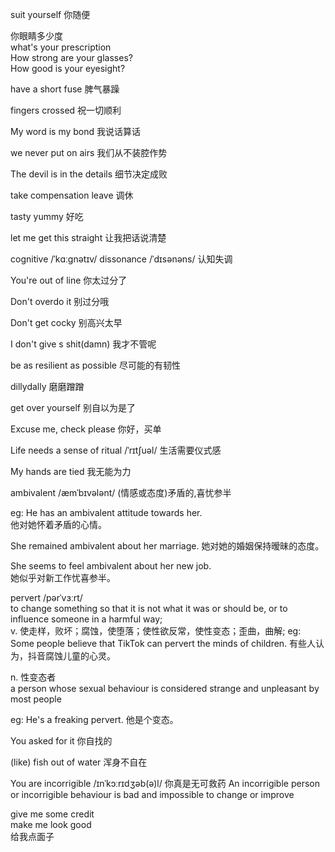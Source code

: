 suit yourself 你随便  <br>

你眼睛多少度 <br>
what's your prescription <br>
How strong are your glasses? <br>
How good is your eyesight?  <br>

have a short fuse 脾气暴躁 <br>

fingers crossed 祝一切顺利 <br>

My word is my bond 我说话算话 <br>


we never put on airs  我们从不装腔作势 <br>


The devil is in the details 细节决定成败 <br>

take compensation leave 调休 <br>

tasty yummy 好吃 <br>


let me get this straight 让我把话说清楚 <br>


cognitive /ˈkɑːɡnətɪv/ dissonance /ˈdɪsənəns/ 认知失调 <br>

You're out of line 你太过分了 <br>

Don't overdo it 别过分哦 <br>


Don't get cocky 别高兴太早 <br>

I don't give s shit(damn) 我才不管呢 <br>

be as resilient as possible 尽可能的有韧性 <br>

dillydally 磨磨蹭蹭 <br>

get over yourself 别自以为是了 <br>


Excuse me, check please 你好，买单 <br>

Life needs a sense of ritual /ˈrɪtʃuəl/
生活需要仪式感 <br>

My hands are tied 我无能为力 <br>

ambivalent /æmˈbɪvələnt/ (情感或态度)矛盾的,喜忧参半

eg: 
He has an ambivalent attitude towards her.  
他对她怀着矛盾的心情。 <br>

She remained ambivalent about her marriage.
她对她的婚姻保持暧昧的态度。 <br>

She seems to feel ambivalent about her new job.  
她似乎对新工作忧喜参半。 <br>

pervert /pərˈvɜːrt/ <br>
to change something so that it is not what it was or should be, or to influence someone in a harmful way; <br>
v. 使走样，败坏；腐蚀，使堕落；使性欲反常，使性变态；歪曲，曲解; 
eg: 
Some people believe that TikTok can pervert the minds of children. 
有些人认为，抖音腐蚀儿童的心灵。 <br>

n. 性变态者 <br>
a person whose sexual behaviour is considered strange and unpleasant by most people <br>

eg: He's a freaking pervert.
他是个变态。

You asked for it 你自找的 <br>

(like) fish out of water 浑身不自在 <br>

You are incorrigible /ɪnˈkɔːrɪdʒəb(ə)l/ 你真是无可救药
An incorrigible person or incorrigible behaviour is bad and impossible to change or improve <br>

give me some credit <br>
make me look good <br>
给我点面子
